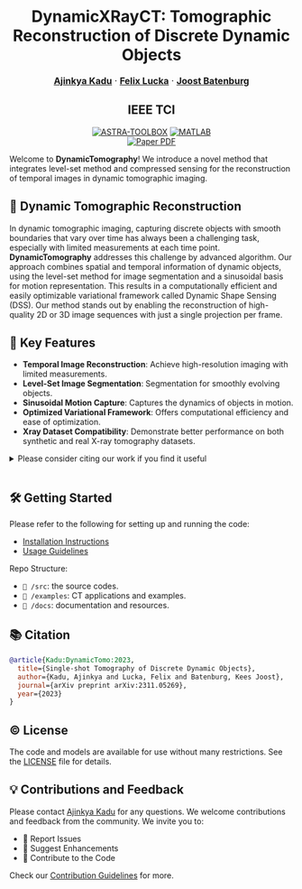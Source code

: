 <p align="center">
  <p align="center">
    <h1 align="center">DynamicXRayCT: Tomographic Reconstruction of Discrete Dynamic Objects </h1>
  </p>
  <p align="center" style="font-size:16px">
    <a target="_blank" href="https://ajinkyakadu.github.io/"><strong>Ajinkya Kadu</strong></a>
    ·
    <a target="_blank" href="https://felixlucka.github.io/"><strong>Felix Lucka</strong></a>
    ·
    <a target="_blank" href="https://scholar.google.com/citations?user=YYH0BjEAAAAJ&hl=en"><strong>Joost Batenburg</strong></a>
  </p>
  <h2 align="center">IEEE TCI</h2>
  <div align="center"></div> 

  <p align="center">
    <a href="https://astra-toolbox.com/"><img alt="ASTRA-TOOLBOX" src="https://img.shields.io/badge/astra%20toolbox-8A2BE2"></a>
    <a href="https://www.mathworks.com/products/matlab.html"><img alt="MATLAB" src="https://img.shields.io/badge/MATLAB-FFFF00"></a>
    <br>
    <a href='https://arxiv.org/pdf/2311.05269.pdf'>
      <img src='https://img.shields.io/badge/Paper-PDF-green?style=for-the-badge&logo=arXiv&logoColor=green' alt='Paper PDF'>
    </a>
  </p>
<p align="center">



Welcome to **DynamicTomography**! We introduce a novel method that integrates level-set method and compressed sensing for the reconstruction of temporal images in dynamic tomographic imaging.

## 🚀 Dynamic Tomographic Reconstruction

In dynamic tomographic imaging, capturing discrete objects with smooth boundaries that vary over time has always been a challenging task, especially with limited measurements at each time point. **DynamicTomography** addresses this challenge by advanced algorithm. Our approach combines spatial and temporal information of dynamic objects, using the level-set method for image segmentation and a sinusoidal basis for motion representation. This results in a computationally efficient and easily optimizable variational framework called Dynamic Shape Sensing (DSS). Our method stands out by enabling the reconstruction of high-quality 2D or 3D image sequences with just a single projection per frame.


## 🌈 Key Features

- **Temporal Image Reconstruction**: Achieve high-resolution imaging with limited measurements.
- **Level-Set Image Segmentation**: Segmentation for smoothly evolving objects.
- **Sinusoidal Motion Capture**: Captures the dynamics of objects in motion.
- **Optimized Variational Framework**: Offers computational efficiency and ease of optimization.
- **Xray Dataset Compatibility**: Demonstrate better performance on both synthetic and real X-ray tomography datasets.

<details><summary>Please consider citing our work if you find it useful</summary>

```bibtex
@article{Kadu:DynamicTomo:2023,
  title={Single-shot Tomography of Discrete Dynamic Objects},
  author={Kadu, Ajinkya and Lucka, Felix and Batenburg, Kees Joost},
  journal={arXiv preprint arXiv:2311.05269},
  year={2023}
}
```
</details>
<br>

## 🛠 Getting Started

Please refer to the following for setting up and running the code:

- [Installation Instructions](#installation-instructions)
- [Usage Guidelines](#usage-guidelines)

Repo Structure:

- `📁 /src`: the source codes.
- `📁 /examples`: CT applications and examples.
- `📁 /docs`: documentation and resources.

## 📚 Citation  
```bibtex
@article{Kadu:DynamicTomo:2023,
  title={Single-shot Tomography of Discrete Dynamic Objects},
  author={Kadu, Ajinkya and Lucka, Felix and Batenburg, Kees Joost},
  journal={arXiv preprint arXiv:2311.05269},
  year={2023}
}
```

## ©️ License
The code and models are available for use without many restrictions. 
See the [LICENSE](LICENSE) file for details. 


## 💡 Contributions and Feedback
Please contact [Ajinkya Kadu](https://ajinkyakadu.github.io/) for any questions. We welcome contributions and feedback from the community. We invite you to:

- 🐛 Report Issues
- 🌟 Suggest Enhancements
- 🤝 Contribute to the Code

Check our [Contribution Guidelines](#contribution-guidelines) for more.
